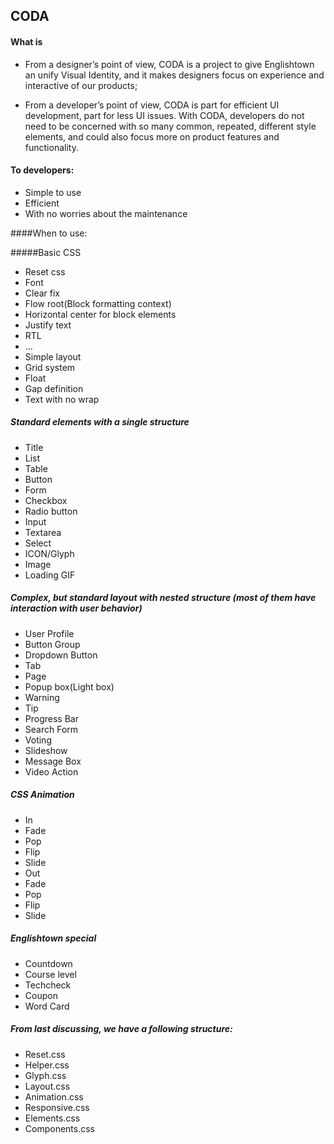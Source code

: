 
## CODA
#### What is
* From a designer’s point of view, CODA is a project to give Englishtown an unify Visual Identity, and it makes designers focus on experience and interactive of our products;

* From a developer’s point of view, CODA is part for efficient UI development, part for less UI issues. With CODA, developers do not need to be concerned with so many common, repeated, different style elements, and could also focus more on product features and functionality.
 
#### To developers:

* Simple to use
* Efficient
* With no worries about the maintenance
 
####When to use:

#####Basic CSS
* Reset css
* Font
* Clear fix
* Flow root(Block formatting context)
* Horizontal center for block elements
* Justify text
* RTL
* …
* Simple layout
* Grid system
* Float
* Gap definition
* Text with no wrap

##### Standard elements with a single structure
* Title
* List
* Table
* Button
* Form
* Checkbox
* Radio button
* Input
* Textarea
* Select
* ICON/Glyph
* Image
* Loading GIF

##### Complex, but standard layout with nested structure (most of them have interaction with user behavior)
* User Profile
* Button Group
* Dropdown Button
* Tab
* Page
* Popup box(Light box)
* Warning
* Tip
* Progress Bar
* Search Form
* Voting
* Slideshow
* Message Box
* Video Action

##### CSS Animation
* In
* Fade
* Pop
* Flip
* Slide
* Out
* Fade
* Pop
* Flip
* Slide

##### Englishtown special
* Countdown
* Course level
* Techcheck
* Coupon
* Word Card

 
##### From last discussing, we have a following structure:

* Reset.css
* Helper.css
* Glyph.css
* Layout.css
* Animation.css
* Responsive.css
* Elements.css
* Components.css